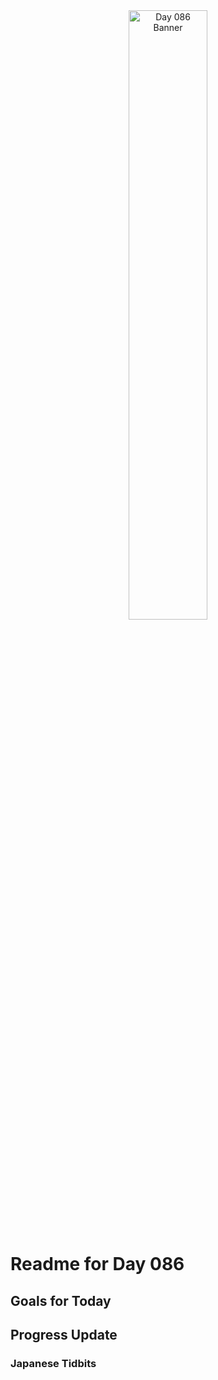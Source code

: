 <div align="center">
 <img src="../../Images/image_086.jpg" alt="Day 086 Banner" width="50%">
</div>

# Readme for Day 086

## Goals for Today

## Progress Update

### Japanese Tidbits

